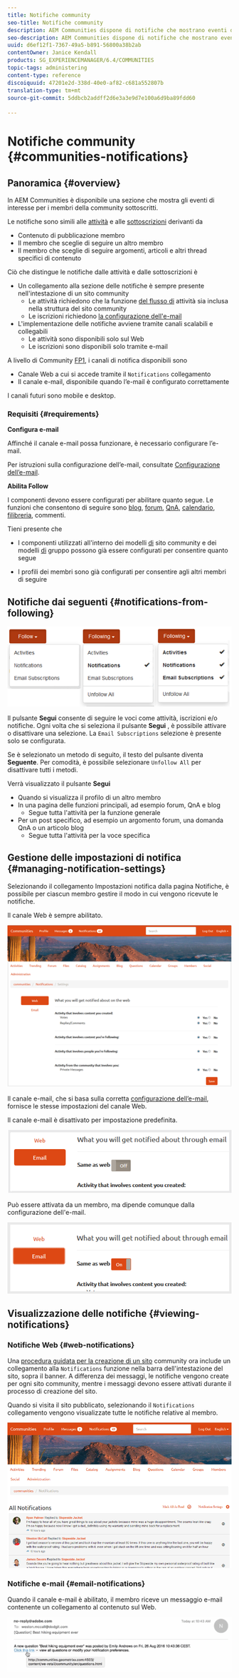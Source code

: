 ```yaml
---
title: Notifiche community
seo-title: Notifiche community
description: AEM Communities dispone di notifiche che mostrano eventi di interesse per il membro della community che ha effettuato l'accesso
seo-description: AEM Communities dispone di notifiche che mostrano eventi di interesse per il membro della community che ha effettuato l'accesso
uuid: d6ef12f1-7367-49a5-b891-56800a38b2ab
contentOwner: Janice Kendall
products: SG_EXPERIENCEMANAGER/6.4/COMMUNITIES
topic-tags: administering
content-type: reference
discoiquuid: 47201e2d-338d-40e0-af82-c681a552807b
translation-type: tm+mt
source-git-commit: 5ddbcb2addff2d6e3a3e9d7e100a6d9ba89fdd60

---
```



# Notifiche community {#communities-notifications}

## Panoramica {#overview}

In AEM Communities è disponibile una sezione che mostra gli eventi di interesse per i membri della community sottoscritti.

Le notifiche sono simili alle [attività](essentials-activities.md) e alle [sottoscrizioni](subscriptions.md) derivanti da

* Contenuto di pubblicazione membro
* Il membro che sceglie di seguire un altro membro
* Il membro che sceglie di seguire argomenti, articoli e altri thread specifici di contenuto

Ciò che distingue le notifiche dalle attività e dalle sottoscrizioni è

* Un collegamento alla sezione delle notifiche è sempre presente nell&#39;intestazione di un sito community
   * Le attività richiedono che la funzione [del flusso di](functions.md#activity-stream-function) attività sia inclusa nella struttura del sito community
   * Le iscrizioni richiedono [la configurazione dell&#39;e-mail](email.md)
* L&#39;implementazione delle notifiche avviene tramite canali scalabili e collegabili
   * Le attività sono disponibili solo sul Web
   * Le iscrizioni sono disponibili solo tramite e-mail

A livello di Community [FP1](deploy-communities.md#latestfeaturepack), i canali di notifica disponibili sono

* Canale Web a cui si accede tramite il `Notifications` collegamento
* Il canale e-mail, disponibile quando l’e-mail è configurato correttamente

I canali futuri sono mobile e desktop.

### Requisiti {#requirements}

**Configura e-mail**

Affinché il canale e-mail possa funzionare, è necessario configurare l’e-mail.

Per istruzioni sulla configurazione dell’e-mail, consultate [Configurazione dell’e-mail](analytics.md).

**Abilita Follow**

I componenti devono essere configurati per abilitare quanto segue. Le funzioni che consentono di seguire sono [blog](blog-feature.md), [forum](forum.md), [QnA](working-with-qna.md), [calendario](calendar.md), [filibreria](file-library.md)[](comments.md), commenti.

Tieni presente che

* I componenti utilizzati all&#39;interno dei modelli [di](sites.md) sito community e dei modelli [di](tools-groups.md) gruppo possono già essere configurati per consentire quanto segue

* I profili dei membri sono già configurati per consentire agli altri membri di seguire

## Notifiche dai seguenti {#notifications-from-following}

![chlimage_1-254](assets/chlimage_1-254.png)

Il pulsante **Segui** consente di seguire le voci come attività, iscrizioni e/o notifiche. Ogni volta che si seleziona il pulsante **Segui** , è possibile attivare o disattivare una selezione. La `Email Subscriptions` selezione è presente solo se configurata.

Se è selezionato un metodo di seguito, il testo del pulsante diventa **Seguente**. Per comodità, è possibile selezionare `Unfollow All` per disattivare tutti i metodi.

Verrà visualizzato il pulsante **Segui**

* Quando si visualizza il profilo di un altro membro
* In una pagina delle funzioni principali, ad esempio forum, QnA e blog
   * Segue tutta l&#39;attività per la funzione generale
* Per un post specifico, ad esempio un argomento forum, una domanda QnA o un articolo blog
   * Segue tutta l&#39;attività per la voce specifica

## Gestione delle impostazioni di notifica {#managing-notification-settings}

Selezionando il collegamento Impostazioni notifica dalla pagina Notifiche, è possibile per ciascun membro gestire il modo in cui vengono ricevute le notifiche.

Il canale Web è sempre abilitato.

![chlimage_1-255](assets/chlimage_1-255.png)

Il canale e-mail, che si basa sulla corretta [configurazione dell’e-mail](email.md), fornisce le stesse impostazioni del canale Web.

Il canale e-mail è disattivato per impostazione predefinita.

![chlimage_1-256](assets/chlimage_1-256.png)

Può essere attivata da un membro, ma dipende comunque dalla configurazione dell&#39;e-mail.

![chlimage_1-257](assets/chlimage_1-257.png)

## Visualizzazione delle notifiche {#viewing-notifications}

### Notifiche Web {#web-notifications}

Una [procedura guidata per la creazione di un sito](sites-console.md) community ora include un collegamento alla `Notifications` funzione nella barra dell&#39;intestazione del sito, sopra il banner. A differenza dei messaggi, le notifiche vengono create per ogni sito community, mentre i messaggi devono essere attivati durante il processo di creazione del sito.

Quando si visita il sito pubblicato, selezionando il `Notifications` collegamento vengono visualizzate tutte le notifiche relative al membro.

![chlimage_1-258](assets/chlimage_1-258.png)

### Notifiche e-mail {#email-notifications}

Quando il canale e-mail è abilitato, il membro riceve un messaggio e-mail contenente un collegamento al contenuto sul Web.

![chlimage_1-259](assets/chlimage_1-259.png)

